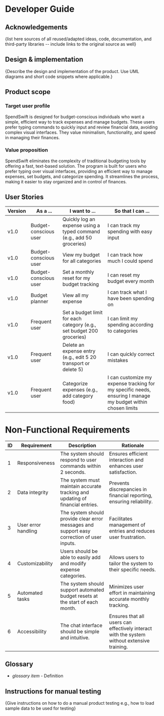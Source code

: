 # Developer Guide

## Acknowledgements

{list here sources of all reused/adapted ideas, code, documentation, and third-party libraries -- include links to the original source as well}

## Design & implementation

{Describe the design and implementation of the product. Use UML diagrams and short code snippets where applicable.}


## Product scope
### Target user profile

SpendSwift is designed for budget-conscious individuals who want a simple, efficient way to track expenses and manage budgets. These users prefer typing commands to quickly input and review financial data, avoiding complex visual interfaces. They value minimalism, functionality, and speed in managing their finances.

### Value proposition

SpendSwift eliminates the complexity of traditional budgeting tools by offering a fast, text-based solution. The program is built for users who prefer typing over visual interfaces, providing an efficient way to manage expenses, set budgets, and categorize spending. It streamlines the process, making it easier to stay organized and in control of finances.

## User Stories

|Version| As a ... | I want to ... | So that I can ...|
|--------|----------|---------------|------------------|
|v1.0|Budget-conscious user|Quickly log an expense using a typed command (e.g., add 50 groceries)|I can track my spending with easy input|
|v1.0|Budget-conscious user|View my budget for all categories|I can track how much I could spend|
|v1.0|Budget-conscious user|Set a monthly reset for my budget tracking|I can reset my budget every month|
|v1.0|Budget planner|View all my expense|I can track what I have been spending on|
|v1.0|Frequent user|Set a budget limit for each category (e.g., set budget 200 groceries)|I can limit my spending according to categories|
|v1.0|Frequent user|Delete an expense entry (e.g., edit 5 20 transport or delete 5)|I can quickly correct mistakes|
|v1.0|Frequent user|Categorize expenses (e.g., add category food)|I can customize my expense tracking for my specific needs, ensuring I manage my budget within chosen limits|


# Non-Functional Requirements

| ID  | Requirement         | Description                                                                   | Rationale                                                           |
| --- | ------------------- | ----------------------------------------------------------------------------- | ------------------------------------------------------------------- |
| 1   | Responsiveness      | The system should respond to user commands within 2 seconds.                  | Ensures efficient interaction and enhances user satisfaction.       |
| 2   | Data integrity      | The system must maintain accurate tracking and updating of financial entries. | Prevents discrepancies in financial reporting, ensuring reliability.|
| 3   | User error handling | The system should provide clear error messages and support easy correction of user inputs. | Facilitates management of entries and reduces user frustration.     |
| 4   | Customizability     | Users should be able to easily add and modify expense categories.             | Allows users to tailor the system to their specific needs.          |
| 5   | Automated tasks     | The system should support automated budget resets at the start of each month. | Minimizes user effort in maintaining accurate monthly tracking.     |
| 6   | Accessibility       | The chat interface should be simple and intuitive.                            | Ensures that all users can effectively interact with the system without extensive training. |



## Glossary

* *glossary item* - Definition

## Instructions for manual testing

{Give instructions on how to do a manual product testing e.g., how to load sample data to be used for testing}
